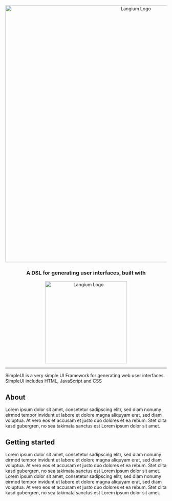 <div id="logo" align="center">
  <a href="https://github.com/langium/langium">
		<img alt="Langium Logo" width="800" src="https://user-images.githubusercontent.com/68400102/150516517-7da9423e-7d0e-4605-91c7-d7693ccd3c28.png">
  </a>
  <h3>
      A DSL for generating user interfaces, built with
  </h3>
  <a href="https://github.com/langium/langium">
		<img alt="Langium Logo" width="256" src="https://user-images.githubusercontent.com/4377073/135283991-90ef7724-649d-440a-8720-df13c23bda82.png">
  </a>
</div>

<hr>
SimpleUI is a very simple UI Framework for generating web user interfaces. SimpleUI includes HTML, JavaScript and CSS

## About
Lorem ipsum dolor sit amet, consetetur sadipscing elitr, sed diam nonumy eirmod tempor invidunt ut labore et dolore magna aliquyam erat, sed diam voluptua. 
At vero eos et accusam et justo duo dolores et ea rebum. Stet clita kasd gubergren, no sea takimata sanctus est Lorem ipsum dolor sit amet.

## Getting started
Lorem ipsum dolor sit amet, consetetur sadipscing elitr, sed diam nonumy eirmod tempor invidunt ut labore et dolore magna aliquyam erat, sed diam voluptua. 
At vero eos et accusam et justo duo dolores et ea rebum. Stet clita kasd gubergren, no sea takimata sanctus est Lorem ipsum dolor sit amet. 
Lorem ipsum dolor sit amet, consetetur sadipscing elitr, sed diam nonumy eirmod tempor invidunt ut labore et dolore magna aliquyam erat, sed diam voluptua.
At vero eos et accusam et justo duo dolores et ea rebum. 
Stet clita kasd gubergren, no sea takimata sanctus est Lorem ipsum dolor sit amet.
